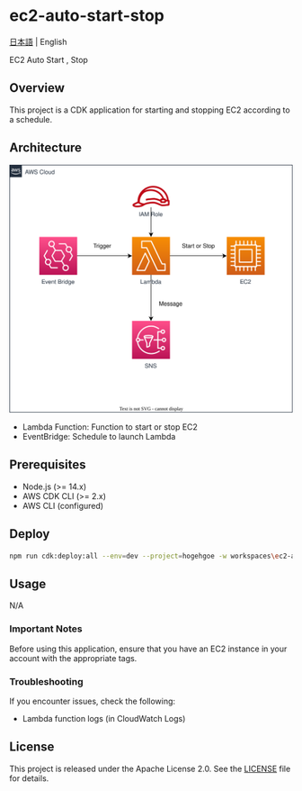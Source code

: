 # ec2-auto-start-stop

[日本語](README.ja.md) | English

EC2 Auto Start , Stop

## Overview

This project is a CDK application for starting and stopping EC2 according to a schedule.

## Architecture

![overview](overview.drawio.svg)

- Lambda Function: Function to start or stop EC2
- EventBridge: Schedule to launch Lambda

## Prerequisites

- Node.js (>= 14.x)
- AWS CDK CLI (>= 2.x)
- AWS CLI (configured)

## Deploy

```sh
npm run cdk:deploy:all --env=dev --project=hogehgoe -w workspaces\ec2-auto-start-stop
```

## Usage

N/A

### Important Notes

Before using this application, ensure that you have an EC2 instance in your account with the appropriate tags.

### Troubleshooting

If you encounter issues, check the following:

- Lambda function logs (in CloudWatch Logs)

## License

This project is released under the Apache License 2.0. See the [LICENSE](../../LICENSE) file for details.
